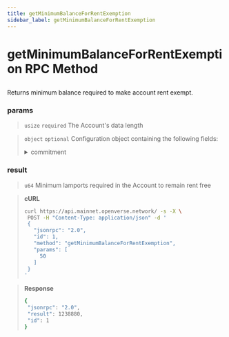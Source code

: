 ```yaml
---
title: getMinimumBalanceForRentExemption
sidebar_label: getMinimumBalanceForRentExemption
---
```

# getMinimumBalanceForRentExemption RPC Method

## 

Returns minimum balance required to make account rent exempt.

### params

>`usize` `required` The Account's data length

>`object` `optional` Configuration object containing the following fields:
><details>
>  <summary>commitment</summary>
>
>   The commitment describes how finalized a block is at that point in time. See Configuring State Commitment.
>
></details>




### result

>`u64` Minimum lamports required in the Account to remain rent free




> **cURL**
> ```bash
>curl https://api.mainnet.openverse.network/ -s -X \
>  POST -H "Content-Type: application/json" -d ' 
>  {
>    "jsonrpc": "2.0",
>    "id": 1,
>    "method": "getMinimumBalanceForRentExemption",
>    "params": [
>      50
>    ]
>  }
>'
>```


> **Response**
> ```bash
>{
>  "jsonrpc": "2.0",
>  "result": 1238880,
>  "id": 1
>}
>```
